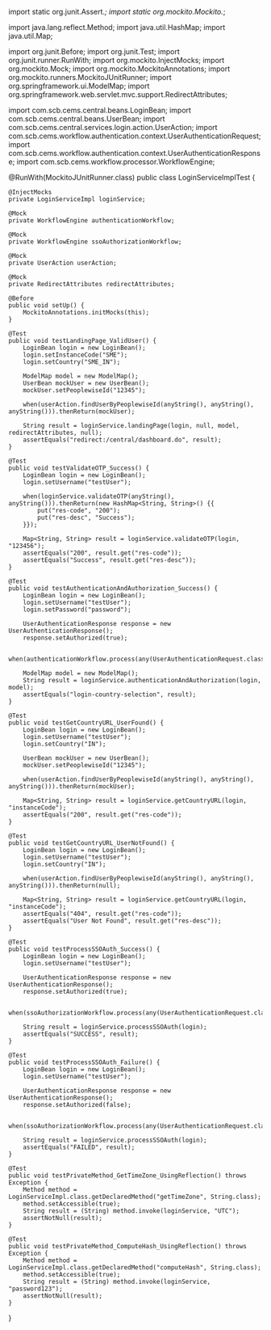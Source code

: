 import static org.junit.Assert.*;
import static org.mockito.Mockito.*;

import java.lang.reflect.Method;
import java.util.HashMap;
import java.util.Map;

import org.junit.Before;
import org.junit.Test;
import org.junit.runner.RunWith;
import org.mockito.InjectMocks;
import org.mockito.Mock;
import org.mockito.MockitoAnnotations;
import org.mockito.runners.MockitoJUnitRunner;
import org.springframework.ui.ModelMap;
import org.springframework.web.servlet.mvc.support.RedirectAttributes;

import com.scb.cems.central.beans.LoginBean;
import com.scb.cems.central.beans.UserBean;
import com.scb.cems.central.services.login.action.UserAction;
import com.scb.cems.workflow.authentication.context.UserAuthenticationRequest;
import com.scb.cems.workflow.authentication.context.UserAuthenticationResponse;
import com.scb.cems.workflow.processor.WorkflowEngine;

@RunWith(MockitoJUnitRunner.class)
public class LoginServiceImplTest {

    @InjectMocks
    private LoginServiceImpl loginService;

    @Mock
    private WorkflowEngine authenticationWorkflow;

    @Mock
    private WorkflowEngine ssoAuthorizationWorkflow;

    @Mock
    private UserAction userAction;

    @Mock
    private RedirectAttributes redirectAttributes;

    @Before
    public void setUp() {
        MockitoAnnotations.initMocks(this);
    }

    @Test
    public void testLandingPage_ValidUser() {
        LoginBean login = new LoginBean();
        login.setInstanceCode("SME");
        login.setCountry("SME_IN");

        ModelMap model = new ModelMap();
        UserBean mockUser = new UserBean();
        mockUser.setPeoplewiseId("12345");

        when(userAction.findUserByPeoplewiseId(anyString(), anyString(), anyString())).thenReturn(mockUser);

        String result = loginService.landingPage(login, null, model, redirectAttributes, null);
        assertEquals("redirect:/central/dashboard.do", result);
    }

    @Test
    public void testValidateOTP_Success() {
        LoginBean login = new LoginBean();
        login.setUsername("testUser");

        when(loginService.validateOTP(anyString(), anyString())).thenReturn(new HashMap<String, String>() {{
            put("res-code", "200");
            put("res-desc", "Success");
        }});

        Map<String, String> result = loginService.validateOTP(login, "123456");
        assertEquals("200", result.get("res-code"));
        assertEquals("Success", result.get("res-desc"));
    }

    @Test
    public void testAuthenticationAndAuthorization_Success() {
        LoginBean login = new LoginBean();
        login.setUsername("testUser");
        login.setPassword("password");

        UserAuthenticationResponse response = new UserAuthenticationResponse();
        response.setAuthorized(true);

        when(authenticationWorkflow.process(any(UserAuthenticationRequest.class))).thenReturn(response);

        ModelMap model = new ModelMap();
        String result = loginService.authenticationAndAuthorization(login, model);
        assertEquals("login-country-selection", result);
    }

    @Test
    public void testGetCountryURL_UserFound() {
        LoginBean login = new LoginBean();
        login.setUsername("testUser");
        login.setCountry("IN");

        UserBean mockUser = new UserBean();
        mockUser.setPeoplewiseId("12345");

        when(userAction.findUserByPeoplewiseId(anyString(), anyString(), anyString())).thenReturn(mockUser);

        Map<String, String> result = loginService.getCountryURL(login, "instanceCode");
        assertEquals("200", result.get("res-code"));
    }

    @Test
    public void testGetCountryURL_UserNotFound() {
        LoginBean login = new LoginBean();
        login.setUsername("testUser");
        login.setCountry("IN");

        when(userAction.findUserByPeoplewiseId(anyString(), anyString(), anyString())).thenReturn(null);

        Map<String, String> result = loginService.getCountryURL(login, "instanceCode");
        assertEquals("404", result.get("res-code"));
        assertEquals("User Not Found", result.get("res-desc"));
    }

    @Test
    public void testProcessSSOAuth_Success() {
        LoginBean login = new LoginBean();
        login.setUsername("testUser");

        UserAuthenticationResponse response = new UserAuthenticationResponse();
        response.setAuthorized(true);

        when(ssoAuthorizationWorkflow.process(any(UserAuthenticationRequest.class))).thenReturn(response);

        String result = loginService.processSSOAuth(login);
        assertEquals("SUCCESS", result);
    }

    @Test
    public void testProcessSSOAuth_Failure() {
        LoginBean login = new LoginBean();
        login.setUsername("testUser");

        UserAuthenticationResponse response = new UserAuthenticationResponse();
        response.setAuthorized(false);

        when(ssoAuthorizationWorkflow.process(any(UserAuthenticationRequest.class))).thenReturn(response);

        String result = loginService.processSSOAuth(login);
        assertEquals("FAILED", result);
    }

    @Test
    public void testPrivateMethod_GetTimeZone_UsingReflection() throws Exception {
        Method method = LoginServiceImpl.class.getDeclaredMethod("getTimeZone", String.class);
        method.setAccessible(true);
        String result = (String) method.invoke(loginService, "UTC");
        assertNotNull(result);
    }

    @Test
    public void testPrivateMethod_ComputeHash_UsingReflection() throws Exception {
        Method method = LoginServiceImpl.class.getDeclaredMethod("computeHash", String.class);
        method.setAccessible(true);
        String result = (String) method.invoke(loginService, "password123");
        assertNotNull(result);
    }
}
